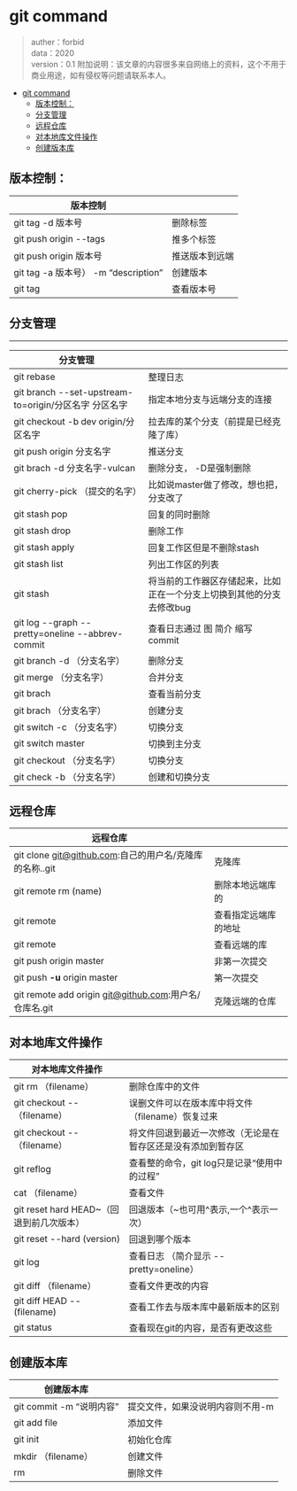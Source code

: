 # git command 


>auther：forbid  
data：2020  
version：0.1 
附加说明：该文章的内容很多来自网络上的资料，这个不用于商业用途，如有侵权等问题请联系本人。

<!-- TOC -->

- [git command](#git-command)
  - [版本控制：](#版本控制)
  - [分支管理](#分支管理)
  - [远程仓库](#远程仓库)
  - [对本地库文件操作](#对本地库文件操作)
  - [创建版本库](#创建版本库)

<!-- /TOC -->

## 版本控制：


| 版本控制 |      |
| -------- | ---- |
| git  tag -d 版本号 | 删除标签|
| git push origin --tags  | 推多个标签|
| git push origin 版本号 | 推送版本到远端|
| git tag -a 版本号） -m “description” | 创建版本|
| git tag | 查看版本号|





## 分支管理

***

| 分支管理  ||
| ---- | ---- |
| git rebase | 整理日志|
|git branch --set-upstream-to=origin/分区名字 分区名字 | 指定本地分支与远端分支的连接|
|  git checkout -b dev origin/分区名字 |  拉去库的某个分支（前提是已经克隆了库）|
| git push origin 分支名字 | 推送分支|
| git brach -d 分支名字-vulcan | 删除分支， -D是强制删除|
| git cherry-pick （提交的名字） |  比如说master做了修改，想也把，分支改了  |
| git stash  pop | 回复的同时删除|
| git stash drop | 删除工作|
| git stash apply |  回复工作区但是不删除stash|
| git stash list | 列出工作区的列表|
| git  stash | 将当前的工作器区存储起来，比如正在一个分支上切换到其他的分支去修改bug|
| git log --graph --pretty=oneline --abbrev-commit | 查看日志通过 图 简介 缩写commit |
| git branch -d （分支名字） | 删除分支|
| git  merge （分支名字） | 合并分支|
| git brach | 查看当前分支|
| git brach （分支名字）| 创建分支|
| git switch -c （分支名字） | 切换分支|
| git switch master | 切换到主分支|
| git checkout （分支名字） |  切换分支|
| git check  -b （分支名字） | 创建和切换分支|





## 远程仓库

| 远程仓库  ||
| ---- | ---- |
| git clone git@github.com:自己的用户名/克隆库的名称..git | 克隆库|
| git remote rm (name) | 删除本地远端库的|
| git remote  | 查看指定远端库的地址|
| git remote | 查看远端的库|
| git push origin master | 非第一次提交|
| git push **-u** origin master | 第一次提交|
| git remote add origin git@github.com:用户名/仓库名.git | 克隆远端的仓库|





## 对本地库文件操作


| 对本地库文件操作  ||
|--| --|
| git rm （filename） | 删除仓库中的文件|
| git checkout --（filename）| 误删文件可以在版本库中将文件（filename）恢复过来|
| git checkout --（filename）| 将文件回退到最近一次修改（无论是在暂存区还是没有添加到暂存区|
| git  reflog | 查看整的命令，git log只是记录“使用中的过程”|
| cat （filename） | 查看文件|
| git reset hard HEAD~（回退到前几次版本） | 回退版本（~也可用^表示,一个^表示一次）|
|  git reset --hard (version) | 回退到哪个版本|
| git log | 查看日志 （简介显示 --pretty=oneline）|
| git diff （filename）| 查看文件更改的内容|
| git diff HEAD --(filename) | 查看工作去与版本库中最新版本的区别|
| git status | 查看现在git的内容，是否有更改这些|





## 创建版本库

| 创建版本库 |  |
|--| --|
| git commit -m “说明内容” |提交文件，如果没说明内容则不用-m|
| git add file | 添加文件|
| git init | 初始化仓库|
| mkdir （filename） | 创建文件|
| rm | 删除文件|